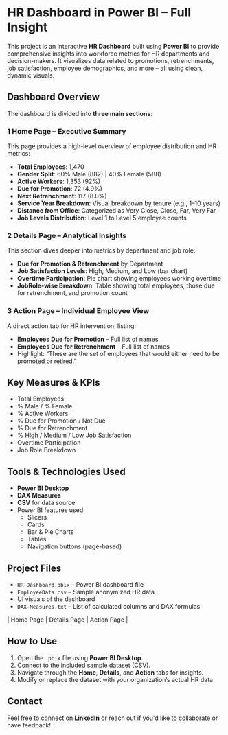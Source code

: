 #  HR Dashboard in Power BI – Full Insight

This project is an interactive **HR Dashboard** built using **Power BI** to provide comprehensive insights into workforce metrics for HR departments and decision-makers. It visualizes data related to promotions, retrenchments, job satisfaction, employee demographics, and more – all using clean, dynamic visuals.

## Dashboard Overview

The dashboard is divided into **three main sections**:

### 1️ Home Page – Executive Summary

This page provides a high-level overview of employee distribution and HR metrics:

-  **Total Employees**: 1,470
-  **Gender Split**: 60% Male (882) | 40% Female (588)
-  **Active Workers**: 1,353 (92%)
-  **Due for Promotion**: 72 (4.9%)
-  **Next Retrenchment**: 117 (8.0%)
-  **Service Year Breakdown**: Visual breakdown by tenure (e.g., 1–10 years)
-  **Distance from Office**: Categorized as Very Close, Close, Far, Very Far
-  **Job Levels Distribution**: Level 1 to Level 5 employee counts

### 2️ Details Page – Analytical Insights

This section dives deeper into metrics by department and job role:

-  **Due for Promotion & Retrenchment** by Department  
-  **Job Satisfaction Levels**: High, Medium, and Low (bar chart)
-  **Overtime Participation**: Pie chart showing employees working overtime
-  **JobRole-wise Breakdown**: Table showing total employees, those due for retrenchment, and promotion count

### 3️ Action Page – Individual Employee View

A direct action tab for HR intervention, listing:

-  **Employees Due for Promotion** – Full list of names
-  **Employees Due for Retrenchment** – Full list of names
-  Highlight: “These are the set of employees that would either need to be promoted or retired.”

##  Key Measures & KPIs

- Total Employees
- % Male / % Female
- % Active Workers
- % Due for Promotion / Not Due
- % Due for Retrenchment
- % High / Medium / Low Job Satisfaction
- Overtime Participation
- Job Role Breakdown

##  Tools & Technologies Used

- **Power BI Desktop**
- **DAX Measures**
- **CSV** for data source
- Power BI features used:  
  - Slicers  
  - Cards  
  - Bar & Pie Charts  
  - Tables  
  - Navigation buttons (page-based)

##  Project Files

- `HR-Dashboard.pbix` – Power BI dashboard file
- `EmployeeData.csv` – Sample anonymized HR data
- UI visuals of the dashboard
- `DAX-Measures.txt` – List of calculated columns and DAX formulas

|  Home Page  |  Details Page  |  Action Page  |

##  How to Use

1. Open the `.pbix` file using **Power BI Desktop**.
2. Connect to the included sample dataset (CSV).
3. Navigate through the **Home**, **Details**, and **Action** tabs for insights.
4. Modify or replace the dataset with your organization’s actual HR data.

##  Contact

Feel free to connect on **[LinkedIn](https://www.linkedin.com/in/danish641)** or reach out if you'd like to collaborate or have feedback!
